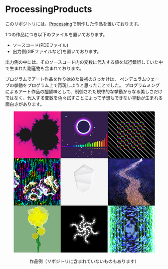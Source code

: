 # ProcessingProducts
このリポジトリには、[Processing](https://processing.org/)で制作した作品を置いております。

1つの作品につき以下のファイルを置いております。
- ソースコード(PDEファイル)
- 出力例(GIFファイルなど)を置いております。

出力例の中には、そのソースコード内の変数に代入する値を試行錯誤していた中で生まれた副産物も含まれております。

プログラムでアート作品を作り始めた最初のきっかけは、
ペンデュラムウェーブの挙動をプログラム上で再現しようと思ったことでした。
プログラムミングによるアート作品の醍醐味として、制御された規律的な挙動からなる美しさだけではなく、代入する変数を色々試すことによって予想もできない挙動が生まれる面白さがあります。


<div style="text-align: center;">
<img src=イラスト.png>

作品例（リポジトリに含まれていないものもあります）
</div>
